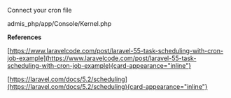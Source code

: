 Connect your cron file

admis_php/app/Console/Kernel.php

**References**

[https://www.laravelcode.com/post/laravel-55-task-scheduling-with-cron-job-example](https://www.laravelcode.com/post/laravel-55-task-scheduling-with-cron-job-example){card-appearance="inline"}

[https://laravel.com/docs/5.2/scheduling](https://laravel.com/docs/5.2/scheduling){card-appearance="inline"}
